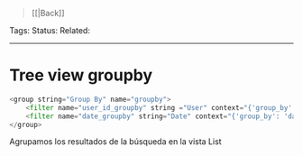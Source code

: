 > [[|Back]]

Tags: 
Status: 
Related: 

___

# Tree view groupby

```python
<group string="Group By" name="groupby">  
    <filter name="user_id_groupby" string ="User" context="{'group_by': 'user_id'}"/>  
    <filter name="date_groupby" string="Date" context="{'group_by': 'date'}"/>  
</group>
```

Agrupamos los resultados de la búsqueda en la vista List